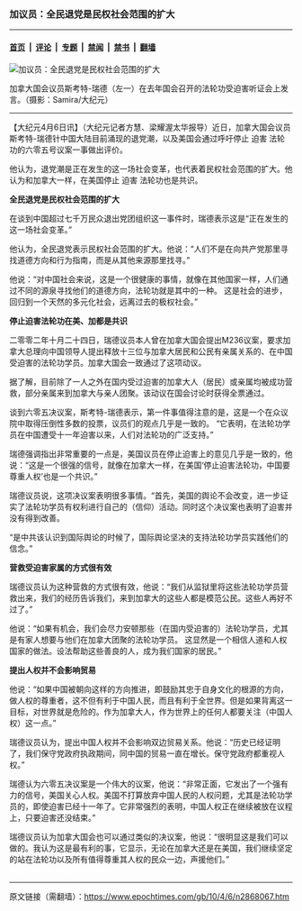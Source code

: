 ### 加议员：全民退党是民权社会范围的扩大

---

#### [首页](../../../..?n2868067) &nbsp;|&nbsp; [评论](../../../../../epoch-comment?n2868067) &nbsp;|&nbsp; [专题](../../../../../epoch-special?n2868067) &nbsp;|&nbsp; [禁闻](../../../../../epoch-news?n2868067) &nbsp;|&nbsp; [禁书](../../../../../books?n2868067) &nbsp;|&nbsp; [翻墙](https://github.com/gfw-breaker/nogfw/blob/master/README.md?n2868067)


<div><img alt="加议员：全民退党是民权社会范围的扩大" class="attachment-djy_600_400 size-djy_600_400 wp-post-image" src="https://i.epochtimes.com/assets/uploads/2010/04/1004060630122052-600x400.jpg"/>
<div class="caption">
 <p>
  加拿大国会议员斯考特-瑞德（左一）在去年国会召开的法轮功受迫害听证会上发言。（摄影：Samira/大纪元）
 </p>
</div></div><hr/><div class="post_content" id="artbody" itemprop="articleBody">
 <!-- article content begin -->
 <p>
  【大纪元4月6日讯】（大纪元记者方慧、梁耀渥太华报导）近日，加拿大国会议员斯考特-瑞德针中国大陆目前涌现的退党潮，以及美国会通过呼吁停止
  <ok href="https://www.epochtimes.com/gb/tag/%E8%BF%AB%E5%AE%B3.html">
   迫害
  </ok>
  法轮功的六零五号议案一事做出评价。
 </p>
 <p>
  他认为，退党潮是正在发生的这一场社会变革，也代表着民权社会范围的扩大。他认为和加拿大一样，在美国停止
  <ok href="https://www.epochtimes.com/gb/tag/%E8%BF%AB%E5%AE%B3.html">
   迫害
  </ok>
  法轮功也是共识。
 </p>
 <p>
  <b>
   全民退党是民权社会范围的扩大
  </b>
 </p>
 <p>
  在谈到中国超过七千万民众退出党团组织这一事件时，瑞德表示这是“正在发生的这一场社会变革。”
 </p>
 <p>
  他认为，全民退党表示民权社会范围的扩大。他说：“人们不是在向共产党那里寻找道德方向和行为指南，而是从其他来源那里找寻。”
 </p>
 <p>
  他说：“对中国社会来说，这是一个很健康的事情，就像在其他国家一样，人们通过不同的源泉寻找他们的道德方向，法轮功就是其中的一种。 这是社会的进步，回归到一个天然的多元化社会，远离过去的极权社会。”
 </p>
 <p>
  <b>
   停止迫害法轮功在美、加都是共识
  </b>
 </p>
 <p>
  二零零二年十月二十四日，瑞德议员本人曾在加拿大国会提出M236议案，要求加拿大总理向中国领导人提出释放十三位与加拿大居民和公民有亲属关系的、在中国受迫害的法轮功学员。加拿大国会一致通过了这项动议。
 </p>
 <p>
  据了解，目前除了一人之外在国内受过迫害的加拿大人（居民）或亲属均被成功营救，部分亲属来到加拿大与亲人团聚。该动议在国会讨论时获得全票通过。
 </p>
 <p>
  谈到六零五决议案，斯考特-瑞德表示，第一件事值得注意的是，这是一个在众议院中取得压倒性多数的投票，议员们的观点几乎是一致的。 “它表明，在法轮功学员在中国遭受十一年迫害以来，人们对法轮功的广泛支持。”
 </p>
 <p>
  瑞德强调指出非常重要的一点是，美国议员在停止迫害上的意见几乎是一致的，他说：“这是一个很强的信号，就像在加拿大一样，在美国‘停止迫害法轮功，中国要尊重人权’也是一个共识。”
 </p>
 <p>
  瑞德议员说，这项决议案表明很多事情。“首先，美国的舆论不会改变，进一步证实了法轮功学员有权利进行自己的（信仰）活动。同时这个决议案也表明了迫害并没有得到改善。
 </p>
 <p>
  “是中共该认识到国际舆论的时候了，国际舆论坚决的支持法轮功学员实践他们的信念。”
 </p>
 <p>
  <b>
   营救受迫害家属的方式很有效
  </b>
 </p>
 <p>
  瑞德议员认为这种营救的方式很有效，他说：“我们从监狱里将这些法轮功学员营救出来，我们的经历告诉我们，来到加拿大的这些人都是模范公民。这些人再好不过了。”
 </p>
 <p>
  他说：“如果有机会，我们会尽力安顿那些（在国内受迫害的）法轮功学员，尤其是有家人想要与他们在加拿大团聚的法轮功学员。 这显然是一个相信人道和人权国家的做法。设法帮助这些善良的人，成为我们国家的居民。”
 </p>
 <p>
  <b>
   提出人权并不会影响贸易
  </b>
 </p>
 <p>
  他说：“如果中国被朝向这样的方向推进，即鼓励其忠于自身文化的根源的方向，做人权的尊重者，这不但有利于中国人民，而且有利于全世界。但是如果背离这一目标，对世界就是危险的。作为加拿大人，作为世界上的任何人都要关注（中国人权）这一点。”
 </p>
 <p>
  瑞德议员认为，提出中国人权并不会影响双边贸易关系。他说：“历史已经证明了，我们保守党政府执政期间，同中国的贸易一直在增长。保守党政府都重视人权。”
 </p>
 <p>
  瑞德认为六零五决议案是一个伟大的议案，他说：“非常正面，它发出了一个强有力的信号，美国关心人权。美国不打算放弃中国人民的人权问题，尤其是法轮功学员的，即使迫害已经十一年了。它非常强烈的表明，中国人权正在继续被放在议程上，只要迫害还没结束。”
 </p>
 <p>
  瑞德议员认为加拿大国会也可以通过类似的决议案，他说：“很明显这是我们可以做的。我认为这是最有利的事，它显示，无论在加拿大还是在美国，我们继续坚定的站在法轮功以及所有值得尊重其人权的民众一边，声援他们。”
  <br/>
  <font color="#ffffff">
   (http://www.dajiyuan.com)
  </font>
 </p>
 <!-- article content end -->
 <div id="below_article_ad">
 </div>
</div>


---

原文链接（需翻墙）：https://www.epochtimes.com/gb/10/4/6/n2868067.htm